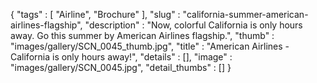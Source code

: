 {
  "tags" : [
              "Airline",
              "Brochure"
            ],
  "slug" : "california-summer-american-airlines-flagship",
  "description" : "Now, colorful California is only hours away. Go this summer by American Airlines flagship.",
  "thumb" : "images/gallery/SCN_0045_thumb.jpg",
  "title" : "American Airlines - California is only hours away!",
  "details" : [],
  "image" : "images/gallery/SCN_0045.jpg",
  "detail_thumbs" : []
}
